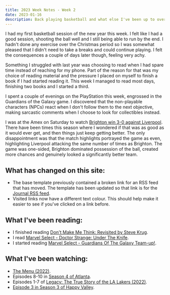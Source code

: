 ```yaml
---
title: 2023 Week Notes - Week 2
date: 2023-01-16
description: Back playing basketball and what else I've been up to over the last seven days.
---
```


I had my first basketball session of the new year this week. I felt like I had a good session, shooting the ball well and I still being able to run by the end. I hadn't done any exercise over the Christmas period so I was somewhat pleased that I didn't need to take a breaks and could continue playing. I felt the consequences a couple of days later though, feeling very achy.

Something I struggled with last year was choosing to read when I had spare time instead of reaching for my phone. Part of the reason for that was my choice of reading material and the pressure I placed on myself to finish a book if I had started reading it. This week I managed to read most days, finishing two books and I started a third.

I spent a couple of evenings on the PlayStation this week, engrossed in the Guardians of the Galaxy game. I discovered that the non-playable characters (NPCs) react when I don't follow them to the next objective, making sarcastic comments when I choose to look for collectibles instead.

I was at the Amex on Saturday to watch [Brighton win 3-0 against Liverpool](https://www.brightonandhovealbion.com/news/3018873/super-solly-leads-the-way-for-rampant-albion). There have been times this season where I wondered if that was as good as it would ever get, and then things just keep getting better. The only disappointment was that the match highlights portrayed the game as even, highlighting Liverpool attacking the same number of times as Brighton. The game was one-sided, Brighton dominated possession of the ball, created more chances and genuinely looked a significantly better team.

## What has changed on this site:

- The base template previously contained a broken link for an RSS feed that has moved. The template has been updated so that link is for the [Journal RSS feed](/journal/feed.xml).
- Visited links now have a different text colour. This should help make it easier to see if you've clicked on a link before.

## What I've been reading:

- I finished reading [Don't Make Me Think: Revisited by Steve Krug](/reading/9780321965516/).
- I read [Marvel Select - Doctor Strange: Under The Knife](/reading/9781804910184/).
- I started reading [Marvel Select - Guardians Of The Galaxy Team-up!](/reading/#currentlyReading).

## What I've been watching:

- [The Menu (2022)](https://www.themoviedb.org/movie/593643-the-menu).
- Episodes 8-10 in [Season 4 of Atlanta](https://www.themoviedb.org/tv/65495-atlanta/season/4).
- Episodes 1-7 of [Legacy: The True Story of the LA Lakers (2022)](https://www.themoviedb.org/tv/204554-legacy-the-true-story-of-the-la-lakers/season/1).
- [Episode 3 in Season 3 of Happy Valley](https://www.themoviedb.org/tv/61244-happy-valley/season/3/episode/3).
